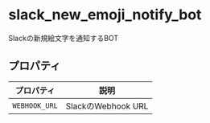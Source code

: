# slack_new_emoji_notify_bot
Slackの新規絵文字を通知するBOT

## プロパティ
|プロパティ|説明|
|---|---|
|`WEBHOOK_URL`|SlackのWebhook URL|
